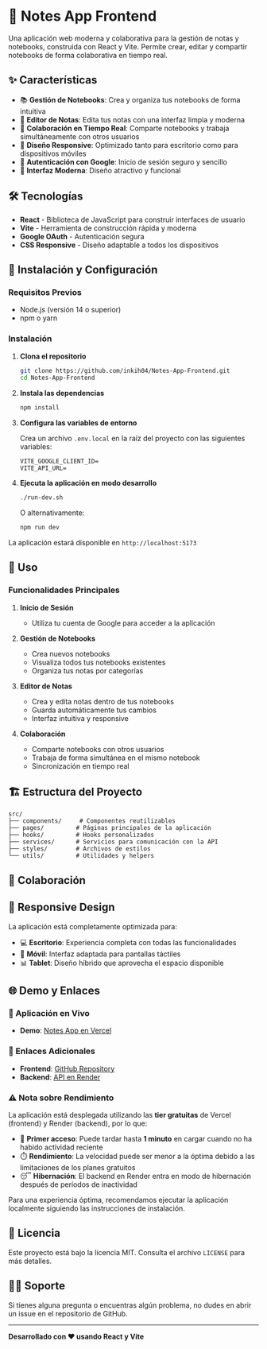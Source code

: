 # 📝 Notes App Frontend

Una aplicación web moderna y colaborativa para la gestión de notas y notebooks, construida con React y Vite. Permite crear, editar y compartir notebooks de forma colaborativa en tiempo real.

## ✨ Características

- 📚 **Gestión de Notebooks**: Crea y organiza tus notebooks de forma intuitiva
- 📝 **Editor de Notas**: Edita tus notas con una interfaz limpia y moderna
- 👥 **Colaboración en Tiempo Real**: Comparte notebooks y trabaja simultáneamente con otros usuarios
- 📱 **Diseño Responsive**: Optimizado tanto para escritorio como para dispositivos móviles
- 🔐 **Autenticación con Google**: Inicio de sesión seguro y sencillo
- 🎨 **Interfaz Moderna**: Diseño atractivo y funcional

## 🛠️ Tecnologías

- **React** - Biblioteca de JavaScript para construir interfaces de usuario
- **Vite** - Herramienta de construcción rápida y moderna
- **Google OAuth** - Autenticación segura
- **CSS Responsive** - Diseño adaptable a todos los dispositivos

## 🚀 Instalación y Configuración

### Requisitos Previos

- Node.js (versión 14 o superior)
- npm o yarn

### Instalación

1. **Clona el repositorio**
   ```bash
   git clone https://github.com/inkih04/Notes-App-Frontend.git
   cd Notes-App-Frontend
   ```

2. **Instala las dependencias**
   ```bash
   npm install
   ```

3. **Configura las variables de entorno**
   
   Crea un archivo `.env.local` en la raíz del proyecto con las siguientes variables:
   ```env
   VITE_GOOGLE_CLIENT_ID=
   VITE_API_URL=
   ```

4. **Ejecuta la aplicación en modo desarrollo**
   ```bash
   ./run-dev.sh
   ```
   
   O alternativamente:
   ```bash
   npm run dev
   ```

La aplicación estará disponible en `http://localhost:5173`

## 📱 Uso

### Funcionalidades Principales

1. **Inicio de Sesión**
   - Utiliza tu cuenta de Google para acceder a la aplicación

2. **Gestión de Notebooks**
   - Crea nuevos notebooks
   - Visualiza todos tus notebooks existentes
   - Organiza tus notas por categorías

3. **Editor de Notas**
   - Crea y edita notas dentro de tus notebooks
   - Guarda automáticamente tus cambios
   - Interfaz intuitiva y responsive

4. **Colaboración**
   - Comparte notebooks con otros usuarios
   - Trabaja de forma simultánea en el mismo notebook
   - Sincronización en tiempo real

## 🏗️ Estructura del Proyecto

```
src/
├── components/     # Componentes reutilizables
├── pages/         # Páginas principales de la aplicación
├── hooks/         # Hooks personalizados
├── services/      # Servicios para comunicación con la API
├── styles/        # Archivos de estilos
└── utils/         # Utilidades y helpers
```

## 🤝 Colaboración


## 📱 Responsive Design

La aplicación está completamente optimizada para:
- 💻 **Escritorio**: Experiencia completa con todas las funcionalidades
- 📱 **Móvil**: Interfaz adaptada para pantallas táctiles
- 📊 **Tablet**: Diseño híbrido que aprovecha el espacio disponible

## 🌐 Demo y Enlaces

### 🚀 Aplicación en Vivo
- **Demo**: [Notes App en Vercel](https://notes-app-frontend-yv8o-git-feat-deploy-vics-projects-668ba45c.vercel.app/)

### 🔗 Enlaces Adicionales
- **Frontend**: [GitHub Repository](https://github.com/inkih04/Notes-App-Frontend)
- **Backend**: [API en Render](https://notes-app-backend-37a9.onrender.com)

### ⚠️ Nota sobre Rendimiento

La aplicación está desplegada utilizando las **tier gratuitas** de Vercel (frontend) y Render (backend), por lo que:

- 🐌 **Primer acceso**: Puede tardar hasta **1 minuto** en cargar cuando no ha habido actividad reciente
- ⏱️ **Rendimiento**: La velocidad puede ser menor a la óptima debido a las limitaciones de los planes gratuitos
- 😴 **Hibernación**: El backend en Render entra en modo de hibernación después de períodos de inactividad

Para una experiencia óptima, recomendamos ejecutar la aplicación localmente siguiendo las instrucciones de instalación.

## 📄 Licencia

Este proyecto está bajo la licencia MIT. Consulta el archivo `LICENSE` para más detalles.

## 🙋‍♂️ Soporte

Si tienes alguna pregunta o encuentras algún problema, no dudes en abrir un issue en el repositorio de GitHub.

---

**Desarrollado con ❤️ usando React y Vite**